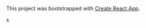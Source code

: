 This project was bootstrapped with [Create React App](https://github.com/facebook/create-react-app).



s
